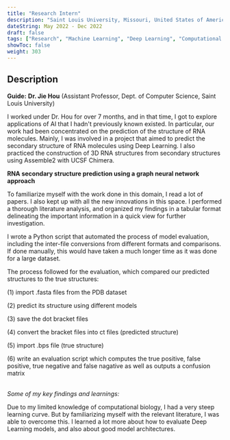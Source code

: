 ```yaml
---
title: "Research Intern"
description: "Saint Louis University, Missouri, United States of America"
dateString: May 2022 - Dec 2022
draft: false
tags: ["Research", "Machine Learning", "Deep Learning", "Computational Biology"]
showToc: false
weight: 303
--- 
```


## Description
**Guide:** **Dr. Jie Hou** (Assistant Professor, Dept. of Computer Science, Saint Louis University)

I worked under Dr. Hou for over 7 months, and in that time, I got to explore applications of AI that I hadn't previously known existed. In particular, our work had been concentrated on the prediction of the structure of RNA molecules. Mainly, I was involved in a project that aimed to predict the secondary structure of RNA molecules using Deep Learning. I also practiced the construction of 3D RNA structures from secondary structures using Assemble2 with UCSF Chimera. 
&nbsp; 

**RNA secondary structure prediction using a graph neural network approach**
&nbsp; 

To familiarize myself with the work done in this domain, I read a lot of papers. I also kept up with all the new innovations in this space. I performed a thorough literature analysis, and organized my findings in a tabular format delineating the important information in a quick view for further investigation. 

I wrote a Python script that automated the process of model evaluation, including the inter-file conversions from different formats and comparisons. If done manually, this would have taken a much longer time as it was done for a large dataset. 
 
 The process followed for the evaluation, which compared our predicted structures to the true structures:

(1) import .fasta files from the PDB dataset

(2) predict its structure using different models

(3) save the dot bracket files

(4) convert the bracket files into ct files (predicted structure)

(5) import .bps file (true structure)

(6) write an evaluation script which computes the true positive, false positive, true negative and false nagative as well as outputs a confusion matrix

&nbsp; \
*Some of my key findings and learnings:*

Due to my limited knowledge of computational biology, I had a very steep learning curve. But by familiarizing myself with the relevant literature, I was able to overcome this. I learned a lot more about how to evaluate Deep Learning models, and also about good model architectures. 
